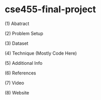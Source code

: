 # cse455-final-project

(1) Abatract

(2) Problem Setup

(3) Dataset

(4) Technique (Mostly Code Here)

(5) Additional Info

(6) References

(7) Video

(8) Website
